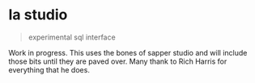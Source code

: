 Ia studio
===

> experimental sql interface

Work in progress. This uses the bones of sapper studio and will include those bits until they are paved over. Many thank to Rich Harris for everything that he does.
